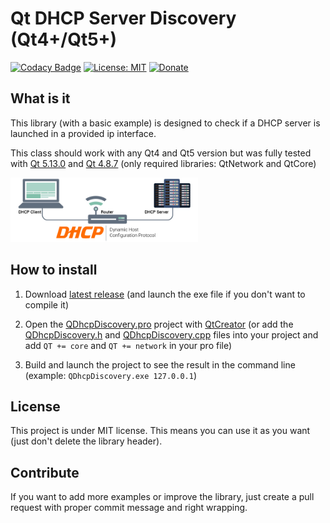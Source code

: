 # Qt DHCP Server Discovery (Qt4+/Qt5+)
 [![Codacy Badge](https://api.codacy.com/project/badge/Grade/bb06e946714845fa9ae7d224f986e638)](https://www.codacy.com/manual/QuentinCG/QDhcpDiscovery?utm_source=github.com&amp;utm_medium=referral&amp;utm_content=QuentinCG/QDhcpDiscovery&amp;utm_campaign=Badge_Grade) [![License: MIT](https://img.shields.io/badge/License-MIT-brightgreen.svg)](https://github.com/QuentinCG/QDhcpDiscovery/blob/master/LICENSE) [![Donate](https://img.shields.io/badge/Donate-PayPal-blue.svg)](https://paypal.me/QuentinCG)
 
## What is it

This library (with a basic example) is designed to check if a DHCP server is launched in a provided ip interface.

This class should work with any Qt4 and Qt5 version but was fully tested with <a href="https://download.qt.io/archive/qt/5.13/5.13.0/">Qt 5.13.0</a> and <a href="https://download.qt.io/archive/qt/4.8/4.8.7/">Qt 4.8.7</a> (only required libraries: QtNetwork and QtCore)

<img src="dhcp.jpg" width="300">

## How to install

1) Download <a target="_blank" href="https://github.com/QuentinCG/QDhcpDiscovery/releases/download/1.0.0/QDhcpDiscovery_v1_0_0.zip">latest release</a> (and launch the exe file if you don't want to compile it)

2) Open the <a href="https://github.com/QuentinCG/QDhcpDiscovery/blob/master/QDhcpDiscovery.pro">QDhcpDiscovery.pro</a> project with <a href="https://download.qt.io/archive/qt/">QtCreator</a> (or add the <a href="https://github.com/QuentinCG/QDhcpDiscovery/blob/master/include/QDhcpDiscovery.h">QDhcpDiscovery.h</a> and <a href="https://github.com/QuentinCG/QDhcpDiscovery/blob/master/src/QDhcpDiscovery.cpp">QDhcpDiscovery.cpp</a> files into your project and add `QT += core` and `QT += network` in your pro file)

4) Build and launch the project to see the result in the command line (example: `QDhcpDiscovery.exe 127.0.0.1`)

## License

This project is under MIT license. This means you can use it as you want (just don't delete the library header).

## Contribute

If you want to add more examples or improve the library, just create a pull request with proper commit message and right wrapping.
